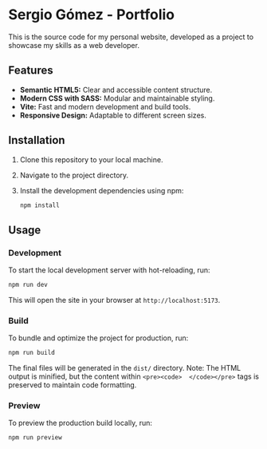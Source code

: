 # Sergio Gómez - Portfolio

This is the source code for my personal website, developed as a project to showcase my skills as a web developer.

## Features

*   **Semantic HTML5:** Clear and accessible content structure.
*   **Modern CSS with SASS:** Modular and maintainable styling.
*   **Vite:** Fast and modern development and build tools.
*   **Responsive Design:** Adaptable to different screen sizes.

## Installation

1.  Clone this repository to your local machine.
2.  Navigate to the project directory.
3.  Install the development dependencies using npm:

    ```bash
    npm install
    ```

## Usage

### Development

To start the local development server with hot-reloading, run:

```bash
npm run dev
```

This will open the site in your browser at `http://localhost:5173`.

### Build

To bundle and optimize the project for production, run:

```bash
npm run build
```

The final files will be generated in the `dist/` directory.
Note: The HTML output is minified, but the content within `<pre><code>  </code></pre>` tags is preserved to maintain code formatting.

### Preview

To preview the production build locally, run:

```bash
npm run preview
``` 